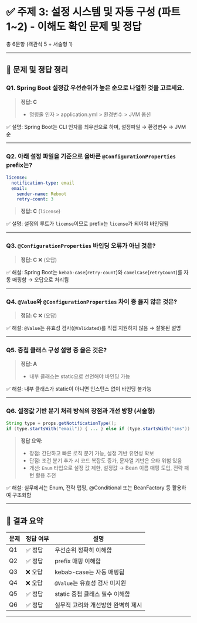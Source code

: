 # ✅ 주제 3: 설정 시스템 및 자동 구성 (파트 1~2) - 이해도 확인 문제 및 정답

총 6문항 (객관식 5 + 서술형 1)

---

## 🧠 문제 및 정답 정리

### Q1. Spring Boot 설정값 우선순위가 높은 순으로 나열한 것을 고르세요.
> **정답: C**
> - 명령줄 인자 > application.yml > 환경변수 > JVM 옵션

✅ 설명: Spring Boot는 CLI 인자를 최우선으로 하며, 설정파일 → 환경변수 → JVM 순

---

### Q2. 아래 설정 파일을 기준으로 올바른 `@ConfigurationProperties` prefix는?
```yaml
license:
  notification-type: email
  email:
    sender-name: Reboot
    retry-count: 3
```
> **정답: C** (`license`)

✅ 설명: 설정의 루트가 `license`이므로 prefix는 `license`가 되어야 바인딩됨

---

### Q3. `@ConfigurationProperties` 바인딩 오류가 아닌 것은?
> **정답: C** ❌ (오답)

✅ 해설: Spring Boot는 `kebab-case`(`retry-count`)와 `camelCase`(`retryCount`)를 자동 매핑함
→ 오답으로 처리됨

---

### Q4. `@Value`와 `@ConfigurationProperties` 차이 중 옳지 않은 것은?
> **정답: C** ❌ (오답)

✅ 해설: `@Value`는 유효성 검사(`@Validated`)를 직접 지원하지 않음 → 잘못된 설명

---

### Q5. 중첩 클래스 구성 설명 중 옳은 것은?
> **정답: A**
> - 내부 클래스는 static으로 선언해야 바인딩 가능

✅ 해설: 내부 클래스가 static이 아니면 인스턴스 없이 바인딩 불가능

---

### Q6. 설정값 기반 분기 처리 방식의 장점과 개선 방향 (서술형)
```java
String type = props.getNotificationType();
if (type.startsWith("email")) { ... } else if (type.startsWith("sms")) { ... }
```
> **정답 요약:**
> - 장점: 간단하고 빠른 로직 분기 가능, 설정 기반 유연성 확보
> - 단점: 조건 분기 추가 시 코드 복잡도 증가, 문자열 기반은 오타 위험 있음
> - 개선: `Enum` 타입으로 설정 값 제한, 설정값 → Bean 이름 매핑 도입, 전략 패턴 활용 추천

✅ 해설: 실무에서는 Enum, 전략 맵핑, @Conditional 또는 BeanFactory 등 활용하여 구조화함

---

## 🧾 결과 요약

| 문제 | 정답 여부 | 설명 |
|------|------------|------|
| Q1 | ✅ 정답 | 우선순위 정확히 이해함 |
| Q2 | ✅ 정답 | prefix 매핑 이해함 |
| Q3 | ❌ 오답 | kebab-case는 자동 매핑됨 |
| Q4 | ❌ 오답 | `@Value`는 유효성 검사 미지원 |
| Q5 | ✅ 정답 | static 중첩 클래스 필수 이해함 |
| Q6 | ✅ 정답 | 실무적 고려와 개선방안 완벽히 제시 |

---